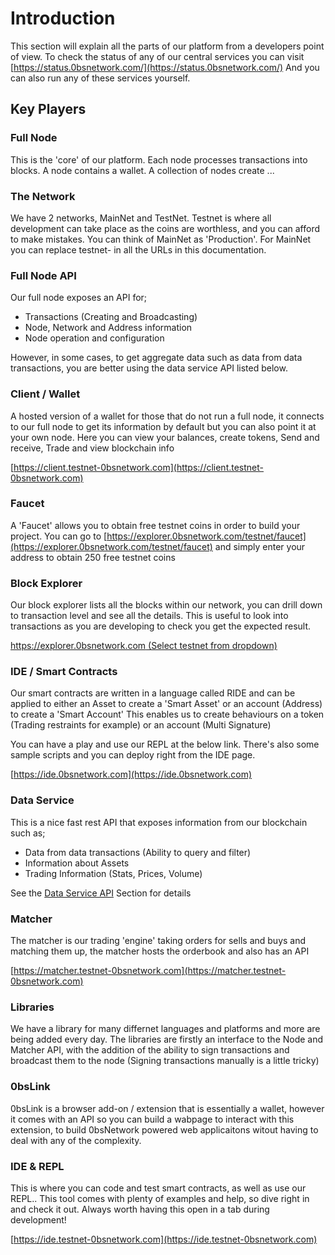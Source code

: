 # Introduction

This section will explain all the parts of our platform from a developers point of view. To check the status of any of our central services you can visit [https://status.0bsnetwork.com/](https://status.0bsnetwork.com/) And you can also run any of these services yourself.

## Key Players

### Full Node

This is the 'core' of our platform. Each node processes transactions into blocks. A node contains a wallet. A collection of nodes create ...

### The Network

We have 2 networks, MainNet and TestNet. Testnet is where all development can take place as the coins are worthless, and you can afford to make mistakes. You can think of MainNet as 'Production'. For MainNet you can replace testnet- in all the URLs in this documentation.

### Full Node API

Our full node exposes an API for;
 - Transactions (Creating and Broadcasting)
 - Node, Network and Address information
 - Node operation and configuration

However, in some cases, to get aggregate data such as data from data transactions, you are better using the data service API listed below.

### Client / Wallet

A hosted version of a wallet for those that do not run a full node, it connects to our full node to get its information by default but you can also point it at your own node. Here you can view your balances, create tokens, Send and receive, Trade and view blockchain info

[https://client.testnet-0bsnetwork.com](https://client.testnet-0bsnetwork.com)

### Faucet

A 'Faucet' allows you to obtain free testnet coins in order to build your project. You can go to [https://explorer.0bsnetwork.com/testnet/faucet](https://explorer.0bsnetwork.com/testnet/faucet) and simply enter your address to obtain 250 free testnet coins

### Block Explorer

Our block explorer lists all the blocks within our network, you can drill down to transaction level and see all the details. This is useful to look into transactions as you are developing to check you get the expected result.

[https://explorer.0bsnetwork.com (Select testnet from dropdown)](https://explorer.0bsnetwork.com)

### IDE / Smart Contracts

Our smart contracts are written in a language called RIDE and can be applied to either an Asset to create a 'Smart Asset' or an account (Address) to create a 'Smart Account' This enables us to create behaviours on a token (Trading restraints for example) or an account (Multi Signature)

You can have a play and use our REPL at the below link. There's also some sample scripts and you can deploy right from the IDE page.

[https://ide.0bsnetwork.com](https://ide.0bsnetwork.com)

### Data Service

This is a nice fast rest API that exposes information from our blockchain such as;

- Data from data transactions (Ability to query and filter)
- Information about Assets
- Trading Information (Stats, Prices, Volume)

See the [Data Service API](dataservice.md) Section for details

### Matcher

The matcher is our trading 'engine' taking orders for sells and buys and matching them up, the matcher hosts the orderbook and also has an API

[https://matcher.testnet-0bsnetwork.com](https://matcher.testnet-0bsnetwork.com)

### Libraries

We have a library for many differnet languages and platforms and more are being added every day. The libraries are firstly an interface to the Node and Matcher API, with the addition of the ability to sign transactions and broadcast them to the node (Signing transactions manually is a little tricky)

### 0bsLink

0bsLink is a browser add-on / extension that is essentially a wallet, however it comes with an API so you can build a wabpage to interact with this extension, to build 0bsNetwork powered web applicaitons witout having to deal with any of the complexity.

### IDE & REPL

This is where you can code and test smart contracts, as well as use our REPL.. This tool comes with plenty of examples and help, so dive right in and check it out. Always worth having this open in a tab during development!

[https://ide.testnet-0bsnetwork.com](https://ide.testnet-0bsnetwork.com)

